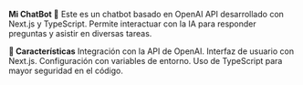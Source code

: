 **Mi ChatBot 🤖**
Este es un chatbot basado en OpenAI API desarrollado con Next.js y TypeScript. Permite interactuar con la IA para responder preguntas y asistir en diversas tareas.

**🚀 Características**
Integración con la API de OpenAI.
Interfaz de usuario con Next.js.
Configuración con variables de entorno.
Uso de TypeScript para mayor seguridad en el código.
